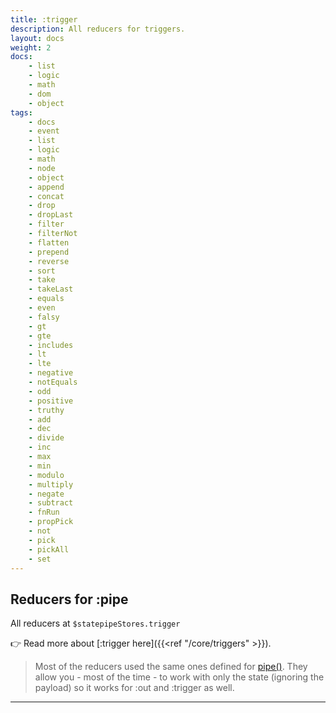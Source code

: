 ```yaml
---
title: :trigger
description: All reducers for triggers.
layout: docs
weight: 2
docs:
    - list
    - logic
    - math
    - dom
    - object
tags:
    - docs
    - event
    - list
    - logic
    - math
    - node
    - object
    - append
    - concat
    - drop
    - dropLast
    - filter
    - filterNot
    - flatten
    - prepend
    - reverse
    - sort
    - take
    - takeLast
    - equals
    - even
    - falsy
    - gt
    - gte
    - includes
    - lt
    - lte
    - negative
    - notEquals
    - odd
    - positive
    - truthy
    - add
    - dec
    - divide
    - inc
    - max
    - min
    - modulo
    - multiply
    - negate
    - subtract
    - fnRun
    - propPick
    - not
    - pick
    - pickAll
    - set
---
```


## Reducers for :pipe

All reducers at `$statepipeStores.trigger`

👉  Read more about [:trigger here]({{<ref "/core/triggers" >}}).

> Most of the reducers used the same ones defined for [pipe()](../pipe). They allow you - most of the time - to work with only the state (ignoring the payload) so it works for :out and :trigger as well.

---
